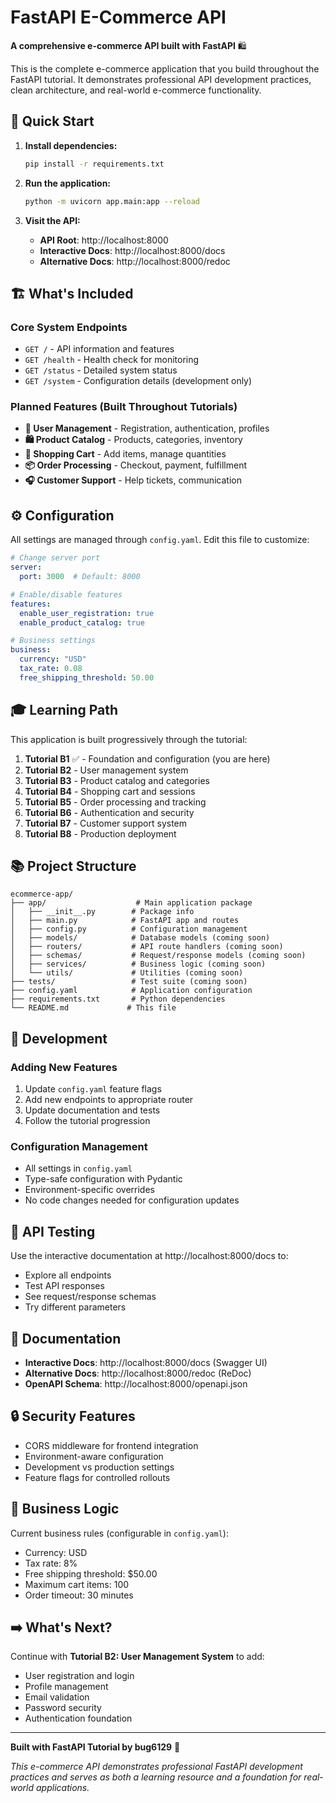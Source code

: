 # FastAPI E-Commerce API

**A comprehensive e-commerce API built with FastAPI** 🛍️

This is the complete e-commerce application that you build throughout the FastAPI tutorial. It demonstrates professional API development practices, clean architecture, and real-world e-commerce functionality.

## 🚀 Quick Start

1. **Install dependencies:**
   ```bash
   pip install -r requirements.txt
   ```

2. **Run the application:**
   ```bash
   python -m uvicorn app.main:app --reload
   ```

3. **Visit the API:**
   - **API Root**: http://localhost:8000
   - **Interactive Docs**: http://localhost:8000/docs
   - **Alternative Docs**: http://localhost:8000/redoc

## 🏗️ What's Included

### Core System Endpoints
- `GET /` - API information and features
- `GET /health` - Health check for monitoring
- `GET /status` - Detailed system status
- `GET /system` - Configuration details (development only)

### Planned Features (Built Throughout Tutorials)
- **👥 User Management** - Registration, authentication, profiles
- **🛍️ Product Catalog** - Products, categories, inventory
- **🛒 Shopping Cart** - Add items, manage quantities
- **📦 Order Processing** - Checkout, payment, fulfillment
- **🎧 Customer Support** - Help tickets, communication

## ⚙️ Configuration

All settings are managed through `config.yaml`. Edit this file to customize:

```yaml
# Change server port
server:
  port: 3000  # Default: 8000

# Enable/disable features  
features:
  enable_user_registration: true
  enable_product_catalog: true

# Business settings
business:
  currency: "USD"
  tax_rate: 0.08
  free_shipping_threshold: 50.00
```

## 🎓 Learning Path

This application is built progressively through the tutorial:

1. **Tutorial B1** ✅ - Foundation and configuration (you are here)
2. **Tutorial B2** - User management system
3. **Tutorial B3** - Product catalog and categories
4. **Tutorial B4** - Shopping cart and sessions
5. **Tutorial B5** - Order processing and tracking
6. **Tutorial B6** - Authentication and security
7. **Tutorial B7** - Customer support system
8. **Tutorial B8** - Production deployment

## 📚 Project Structure

```
ecommerce-app/
├── app/                    # Main application package
│   ├── __init__.py        # Package info
│   ├── main.py            # FastAPI app and routes
│   ├── config.py          # Configuration management
│   ├── models/            # Database models (coming soon)
│   ├── routers/           # API route handlers (coming soon)
│   ├── schemas/           # Request/response models (coming soon)
│   ├── services/          # Business logic (coming soon)
│   └── utils/             # Utilities (coming soon)
├── tests/                 # Test suite (coming soon)
├── config.yaml            # Application configuration
├── requirements.txt       # Python dependencies
└── README.md             # This file
```

## 🔧 Development

### Adding New Features

1. Update `config.yaml` feature flags
2. Add new endpoints to appropriate router
3. Update documentation and tests
4. Follow the tutorial progression

### Configuration Management

- All settings in `config.yaml`
- Type-safe configuration with Pydantic
- Environment-specific overrides
- No code changes needed for configuration updates

## 🧪 API Testing

Use the interactive documentation at http://localhost:8000/docs to:

- Explore all endpoints
- Test API responses
- See request/response schemas
- Try different parameters

## 📖 Documentation

- **Interactive Docs**: http://localhost:8000/docs (Swagger UI)
- **Alternative Docs**: http://localhost:8000/redoc (ReDoc)
- **OpenAPI Schema**: http://localhost:8000/openapi.json

## 🔒 Security Features

- CORS middleware for frontend integration
- Environment-aware configuration
- Development vs production settings
- Feature flags for controlled rollouts

## 🎯 Business Logic

Current business rules (configurable in `config.yaml`):

- Currency: USD
- Tax rate: 8%
- Free shipping threshold: $50.00
- Maximum cart items: 100
- Order timeout: 30 minutes

## ➡️ What's Next?

Continue with **Tutorial B2: User Management System** to add:

- User registration and login
- Profile management  
- Email validation
- Password security
- Authentication foundation

---

**Built with FastAPI Tutorial by bug6129** 🚀

*This e-commerce API demonstrates professional FastAPI development practices and serves as both a learning resource and a foundation for real-world applications.*